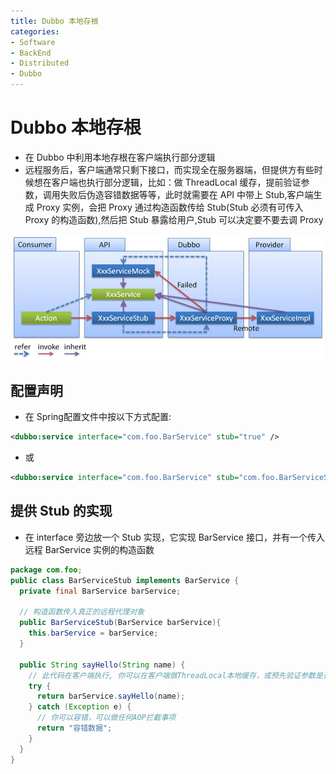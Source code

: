 ```yaml
---
title: Dubbo 本地存根
categories:
- Software
- BackEnd
- Distributed
- Dubbo
---
```

# Dubbo 本地存根

- 在 Dubbo 中利用本地存根在客户端执行部分逻辑
- 远程服务后，客户端通常只剩下接口，而实现全在服务器端，但提供方有些时候想在客户端也执行部分逻辑，比如：做 ThreadLocal 缓存，提前验证参数，调用失败后伪造容错数据等等，此时就需要在 API 中带上 Stub,客户端生成 Proxy 实例，会把 Proxy 通过构造函数传给 Stub(Stub 必须有可传入 Proxy 的构造函数),然后把 Stub 暴露给用户,Stub 可以决定要不要去调 Proxy

![/user-guide/images/stub.jpg](https://raw.githubusercontent.com/LuShan123888/Files/main/Pictures/stub.jpg)

## 配置声明

- 在 Spring配置文件中按以下方式配置:

```xml
<dubbo:service interface="com.foo.BarService" stub="true" />
```

- 或

```xml
<dubbo:service interface="com.foo.BarService" stub="com.foo.BarServiceStub" />
```

## 提供 Stub 的实现

- 在 interface 旁边放一个 Stub 实现，它实现 BarService 接口，并有一个传入远程 BarService 实例的构造函数

```java
package com.foo;
public class BarServiceStub implements BarService {
  private final BarService barService;

  // 构造函数传入真正的远程代理对象
  public BarServiceStub(BarService barService){
    this.barService = barService;
  }

  public String sayHello(String name) {
    // 此代码在客户端执行, 你可以在客户端做ThreadLocal本地缓存，或预先验证参数是否合法，等等
    try {
      return barService.sayHello(name);
    } catch (Exception e) {
      // 你可以容错，可以做任何AOP拦截事项
      return "容错数据";
    }
  }
}
```